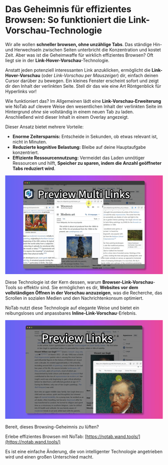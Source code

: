 # Das Geheimnis für effizientes Browsen: So funktioniert die Link-Vorschau-Technologie

Wir alle wollen **schneller browsen, ohne unzählige Tabs**. Das ständige Hin- und Herwechseln zwischen Seiten unterbricht die Konzentration und kostet Zeit. Aber was ist die Geheimwaffe für wirklich effizientes Browsen? Oft liegt sie in der **Link-Hover-Vorschau**-Technologie.

Anstatt jeden potenziell interessanten Link anzuklicken, ermöglicht die **Link-Hover-Vorschau** (oder *Link-Vorschau per Mauszeiger*) dir, einfach deinen Cursor darüber zu bewegen. Ein kleines Fenster erscheint sofort und zeigt dir den Inhalt der verlinkten Seite. Stell dir das wie eine Art Röntgenblick für Hyperlinks vor!

Wie funktioniert das? Im Allgemeinen lädt eine **Link-Vorschau-Erweiterung** wie NoTab auf clevere Weise den wesentlichen Inhalt der verlinkten Seite im Hintergrund *ohne* sie vollständig in einem neuen Tab zu laden. Anschließend wird dieser Inhalt in einem Overlay angezeigt.

Dieser Ansatz bietet mehrere Vorteile:

*   **Enorme Zeitersparnis:** Entscheide in Sekunden, ob etwas relevant ist, nicht in Minuten.
*   **Reduzierte kognitive Belastung:** Bleibe auf deine Hauptaufgabe konzentriert.
*   **Effiziente Ressourcennutzung:** Vermeidet das Laden unnötiger Ressourcen und hilft, **Speicher zu sparen, indem die Anzahl geöffneter Tabs reduziert wird**.

![Link-Hover-Vorschau Beispiel](../images/notab1.png)

Diese Technologie ist der Kern dessen, warum **Browser-Link-Vorschau**-Tools so effektiv sind. Sie ermöglichen es dir, **Websites vor dem vollständigen Öffnen in der Vorschau anzuzeigen**, was die Recherche, das Scrollen in sozialen Medien und den Nachrichtenkonsum optimiert.

NoTab nutzt diese Technologie auf elegante Weise und bietet ein reibungsloses und anpassbares **Inline-Link-Vorschau**-Erlebnis.

![NoTab-Vorschau anpassen](../images/notab2.png)

Bereit, dieses Browsing-Geheimnis zu lüften?

Erlebe effizientes Browsen mit NoTab: [https://notab.wand.tools/](https://notab.wand.tools/)

Es ist eine einfache Änderung, die von intelligenter Technologie angetrieben wird und einen großen Unterschied macht.
